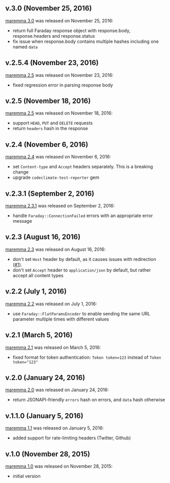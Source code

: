 ## v.3.0 (November 25, 2016)

[maremma 3.0](https://github.com/datacite/maremma/releases/tag/v.3.0) was released on November 25, 2016:

* return full Faraday response object with response.body, response.headers and response.status
* fix issue when response.body contains multiple hashes including one named `data`

## v.2.5.4 (November 23, 2016)

[maremma 2.5](https://github.com/datacite/maremma/releases/tag/v.2.5.4) was released on November 23, 2016:

* fixed regression error in parsing response body

## v.2.5 (November 18, 2016)

[maremma 2.5](https://github.com/datacite/maremma/releases/tag/v.2.5) was released on November 18, 2016:

* support `HEAD`, `PUT` and `DELETE` requests
* return `headers` hash in the response

## v.2.4 (November 6, 2016)

[maremma 2.4](https://github.com/datacite/maremma/releases/tag/v.2.4) was released on November 6, 2016:

* set `Content-type` and `Accept` headers separately. This is a breaking change
* upgrade `codeclimate-test-reporter` gem

## v.2.3.1 (September 2, 2016)

[maremma 2.3.1](https://github.com/datacite/maremma/releases/tag/v.2.3.1) was released on September 2, 2016:

* handle `Faraday::ConnectionFailed` errors with an appropriate error message

## v.2.3 (August 16, 2016)

[maremma 2.3](https://github.com/datacite/maremma/releases/tag/v.2.3) was released on August 16, 2016:

* don't set `Host` header by default, as it causes issues with redirection ([#1](https://github.com/datacite/maremma/issues/1)).
* don't set `Accept` header to `application/json` by default, but rather accept all content types

## v.2.2 (July 1, 2016)

[maremma 2.2](https://github.com/datacite/maremma/releases/tag/v.2.2) was released on July 1, 2016:

* use `Faraday::FlatParamsEncoder` to enable sending the same URL parameter multiple times with different values

## v.2.1 (March 5, 2016)

[maremma 2.1](https://github.com/datacite/maremma/releases/tag/v.2.1) was released on March 5, 2016:

* fixed format for token authentication: `Token token=123` instead of `Token token="123"`

## v.2.0 (January 24, 2016)

[maremma 2.0](https://github.com/datacite/maremma/releases/tag/v.2.0) was released on January 24, 2016:

* return JSONAPI-friendly `errors` hash on errors, and `data` hash otherwise

## v.1.1.0 (January 5, 2016)

[maremma 1.1](https://github.com/datacite/maremma/releases/tag/v.1.1.0) was released on January 5, 2016:

* added support for rate-limiting headers (Twitter, Github)

## v.1.0 (November 28, 2015)

[maremma 1.0](https://github.com/datacite/maremma/releases/tag/v.1.0) was released on November 28, 2015:

* initial version

